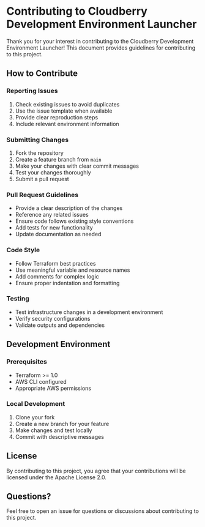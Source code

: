 # Contributing to Cloudberry Development Environment Launcher

Thank you for your interest in contributing to the Cloudberry Development Environment Launcher! This document provides guidelines for contributing to this project.

## How to Contribute

### Reporting Issues

1. Check existing issues to avoid duplicates
2. Use the issue template when available
3. Provide clear reproduction steps
4. Include relevant environment information

### Submitting Changes

1. Fork the repository
2. Create a feature branch from `main`
3. Make your changes with clear commit messages
4. Test your changes thoroughly
5. Submit a pull request

### Pull Request Guidelines

- Provide a clear description of the changes
- Reference any related issues
- Ensure code follows existing style conventions
- Add tests for new functionality
- Update documentation as needed

### Code Style

- Follow Terraform best practices
- Use meaningful variable and resource names
- Add comments for complex logic
- Ensure proper indentation and formatting

### Testing

- Test infrastructure changes in a development environment
- Verify security configurations
- Validate outputs and dependencies

## Development Environment

### Prerequisites

- Terraform >= 1.0
- AWS CLI configured
- Appropriate AWS permissions

### Local Development

1. Clone your fork
2. Create a new branch for your feature
3. Make changes and test locally
4. Commit with descriptive messages

## License

By contributing to this project, you agree that your contributions will be licensed under the Apache License 2.0.

## Questions?

Feel free to open an issue for questions or discussions about contributing to this project.